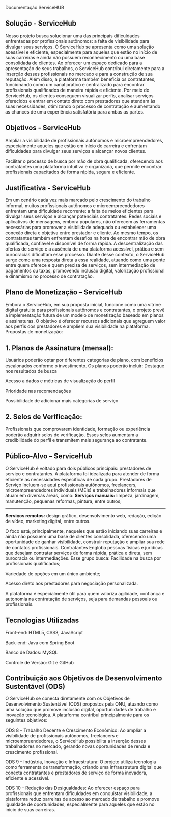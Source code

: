 Documentação ServiceHUB

**Solução - ServiceHub**
---
Nosso projeto busca solucionar uma das principais dificuldades enfrentadas por profissionais autônomos: a falta de visibilidade para divulgar seus serviços. O ServiceHub se apresenta como uma solução acessível e eficiente, especialmente para aqueles que estão no início de suas carreiras e ainda não possuem reconhecimento ou uma base consolidada de clientes. Ao oferecer um espaço dedicado para a apresentação de seus trabalhos, o ServiceHub contribui diretamente para a inserção desses profissionais no mercado e para a construção de sua reputação.
Além disso, a plataforma também beneficia os contratantes, funcionando como um canal prático e centralizado para encontrar profissionais qualificados de maneira rápida e eficiente. Por meio do ServiceHub, os clientes conseguem visualizar perfis, analisar serviços oferecidos e entrar em contato direto com prestadores que atendam às suas necessidades, otimizando o processo de contratação e aumentando as chances de uma experiência satisfatória para ambas as partes.


**Objetivos - ServiceHub**
---
Ampliar a visibilidade de profissionais autônomos e microempreendedores, especialmente aqueles que estão em início de carreira e enfrentam dificuldades para divulgar seus serviços e alcançar novos clientes.


Facilitar o processo de busca por mão de obra qualificada, oferecendo aos contratantes uma plataforma intuitiva e organizada, que permite encontrar profissionais capacitados de forma rápida, segura e eficiente.

**Justificativa - ServiceHub**
---
Em um cenário cada vez mais marcado pelo crescimento do trabalho informal, muitos profissionais autônomos e microempreendedores enfrentam uma dificuldade recorrente: a falta de meios eficientes para divulgar seus serviços e alcançar potenciais contratantes. Redes sociais e aplicativos de mensagens, embora populares, não oferecem as ferramentas necessárias para promover a visibilidade adequada ou estabelecer uma conexão direta e objetiva entre prestador e cliente.
Ao mesmo tempo, os contratantes também enfrentam desafios na hora de encontrar mão de obra qualificada, confiável e disponível de forma rápida. A descentralização das ofertas de serviço e a ausência de uma plataforma acessível, prática e sem burocracias dificultam esse processo.
Diante desse contexto, o ServiceHub surge como uma resposta direta a essa realidade, atuando como uma ponte entre quem oferece e quem precisa de serviços, sem intermediação de pagamentos ou taxas, promovendo inclusão digital, valorização profissional e dinamismo no processo de contratação.

**Plano de Monetização – ServiceHub**
---
Embora o ServiceHub, em sua proposta inicial, funcione como uma vitrine digital gratuita para profissionais autônomos e contratantes, o projeto prevê a implementação futura de um modelo de monetização baseado em planos e assinaturas. O objetivo é oferecer recursos adicionais que agreguem valor aos perfis dos prestadores e ampliem sua visibilidade na plataforma.
Propostas de monetização:

**1. Planos de Assinatura (mensal):**
---
 Usuários poderão optar por diferentes categorias de plano, com benefícios escalonados conforme o investimento. Os planos poderão incluir:
Destaque nos resultados de busca


Acesso a dados e métricas de visualização do perfil


Prioridade nas recomendações


Possibilidade de adicionar mais categorias de serviço


**2. Selos de Verificação:**
---
 Profissionais que comprovarem identidade, formação ou experiência poderão adquirir selos de verificação. Esses selos aumentam a credibilidade do perfil e transmitem mais segurança ao contratante.

**Público-Alvo – ServiceHub**
---
O ServiceHub é voltado para dois públicos principais: prestadores de serviço e contratantes. A plataforma foi idealizada para atender de forma eficiente as necessidades específicas de cada grupo.
 Prestadores de Serviço
Incluem-se aqui profissionais autônomos, freelancers, microempreendedores individuais (MEIs) e trabalhadores informais que atuam em diversas áreas, como:
**Serviços manuais:** limpeza, jardinagem, manutenção, pequenas reformas, pintura, entre outros;

---

**Serviços remotos:** design gráfico, desenvolvimento web, redação, edição de vídeo, marketing digital, entre outros.


O foco está, principalmente, naqueles que estão iniciando suas carreiras e ainda não possuem uma base de clientes consolidada, oferecendo uma oportunidade de ganhar visibilidade, construir reputação e ampliar sua rede de contatos profissionais.
Contratantes
Engloba pessoas físicas e jurídicas que desejam contratar serviços de forma rápida, prática e direta, sem burocracia ou intermediações. Esse grupo busca:
Facilidade na busca por profissionais qualificados;


Variedade de opções em um único ambiente;


Acesso direto aos prestadores para negociação personalizada.


A plataforma é especialmente útil para quem valoriza agilidade, confiança e autonomia na contratação de serviços, seja para demandas pessoais ou profissionais.

**Tecnologias Utilizadas**
---
Front-end: HTML5, CSS3, JavaScript


Back-end: Java com Spring Boot


Banco de Dados: MySQL


Controle de Versão: Git e GitHub

**Contribuição aos Objetivos de Desenvolvimento Sustentável (ODS)**
---
O ServiceHub se conecta diretamente com os Objetivos de Desenvolvimento Sustentável (ODS) propostos pela ONU, atuando como uma solução que promove inclusão digital, oportunidades de trabalho e inovação tecnológica. A plataforma contribui principalmente para os seguintes objetivos:

ODS 8 – Trabalho Decente e Crescimento Econômico:
Ao ampliar a visibilidade de profissionais autônomos, freelancers e microempreendedores, o ServiceHub possibilita a inserção desses trabalhadores no mercado, gerando novas oportunidades de renda e crescimento profissional.

ODS 9 – Indústria, Inovação e Infraestrutura:
O projeto utiliza tecnologia como ferramenta de transformação, criando uma infraestrutura digital que conecta contratantes e prestadores de serviço de forma inovadora, eficiente e acessível.

ODS 10 – Redução das Desigualdades:
Ao oferecer espaço para profissionais que enfrentam dificuldades em conquistar visibilidade, a plataforma reduz barreiras de acesso ao mercado de trabalho e promove igualdade de oportunidades, especialmente para aqueles que estão no início de suas carreiras.


